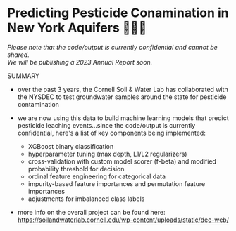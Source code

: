 # Predicting Pesticide Conamination in New York Aquifers 🌱💦🗽

*Please note that the code/output is currently confidential and cannot be shared.  
We will be publishing a 2023 Annual Report soon.*

SUMMARY
- over the past 3 years, the Cornell Soil & Water Lab has collaborated with the NYSDEC to test groundwater samples around the state for pesticide contamination

- we are now using this data to build machine learning models that predict pesticide leaching events...since the code/output is currently confidential, here's a list of key components being implemented:
  - XGBoost binary classification
  - hyperparameter tuning (max depth, L1/L2 regularizers)
  - cross-validation with custom model scorer (f-beta) and modified probability threshold for decision
  - ordinal feature engineering for categorical data
  - impurity-based feature importances and permutation feature importances
  - adjustments for imbalanced class labels

- more info on the overall project can be found here: https://soilandwaterlab.cornell.edu/wp-content/uploads/static/dec-web/
